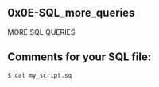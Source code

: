 ## 0x0E-SQL_more_queries

MORE SQL QUERIES

## Comments for your SQL file:

```bash
$ cat my_script.sq
````
